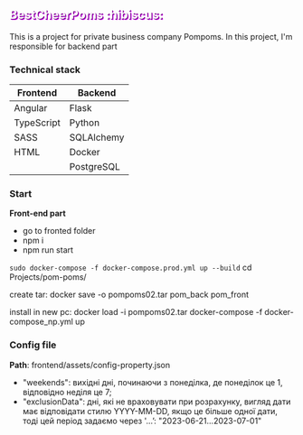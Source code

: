 <h2 style="color: #fff; text-shadow: 1px 1px 0px #5f0370, 1px 1px 0px #9809b1, 2px 2px 0px #d900ff">BestCheerPoms :hibiscus: </h2>

This is a project for private business company Pompoms. 
In this project, I'm responsible for backend part

### Technical stack

| Frontend    | Backend    |
| ------------| ---------- |
| Angular     | Flask      |
| TypeScript  | Python     |
| SASS        | SQLAlchemy |
| HTML        | Docker     |
|             | PostgreSQL |

 ### Start
**Front-end part**
  - go to fronted folder
  - npm i
  - npm run start

 ``sudo docker-compose -f docker-compose.prod.yml up --build``
 cd Projects/pom-poms/

 create tar:
 docker save -o pompoms02.tar pom_back pom_front

 install in new pc:
 docker load -i pompoms02.tar
 docker-compose -f docker-compose_np.yml up


### Config file
__Path__: frontend/assets/config-property.json

  - "weekends": вихідні дні, починаючи з понеділка, де понеділок це 1, відповідно неділя це 7;
  - "exclusionData": дні, які не враховувати при розрахунку, вигляд дати має відповідати стилю YYYY-MM-DD, якщо це більше одної дати, тоді цей період задаємо через '...ʼ:  "2023-06-21...2023-07-01"
